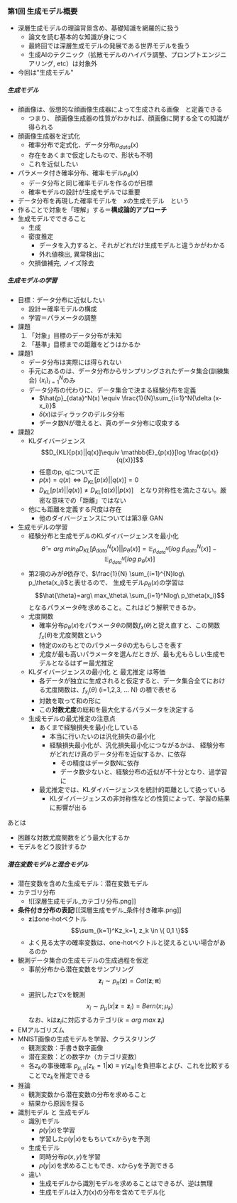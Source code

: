 ### 第1回 生成モデル概要
- 深層生成モデルの理論背景含め、基礎知識を網羅的に扱う
	- 論文を読む基本的な知識が身につく
	- 最終回では深層生成モデルの発展である世界モデルを扱う
	- 生成AIのテクニック（拡散モデルのハイパラ調整、プロンプトエンジニアリング, etc）は対象外
- 今回は"生成モデル"
##### 生成モデル
- 顔画像は、仮想的な顔画像生成器によって生成される画像　と定義できる
	- つまり、
	  顔画像生成器の性質がわかれば、顔画像に関する全ての知識が得られる
- 顔画像生成器を定式化
	- 確率分布で定式化、データ分布$p_{data}(x)$
	- 存在をあくまで仮定したもので、形状も不明
	- これを近似したい
- パラメータ付き確率分布、確率モデル$p_\theta(x)$
	- データ分布と同じ確率モデルを作るのが目標
	- 確率モデルの設計が生成モデルでは重要
- データ分布を再現した確率モデルを　$x$の生成モデル　という
- 作ることで対象を「理解」する＝**構成論的アプローチ**
- 生成モデルでできること
	- 生成
	- 密度推定
		- データを入力すると、それがどれだけ生成モデルと違うかがわかる
		- 外れ値検出, 異常検出に
	- 欠損値補完, ノイズ除去
##### 生成モデルの学習
- 目標：データ分布に近似したい
	- 設計＝確率モデルの構成
	- 学習＝パラメータの調整
- 課題
	1. 「対象」目標のデータ分布が未知
	1. 「基準」目標までの距離をどうはかるか
- 課題1
	- データ分布は実際には得られない
	- 手元にあるのは、データ分布からサンプリングされたデータ集合(訓練集合) $\{ x_i \}_{i=1}^N$のみ
	- データ分布の代わりに、データ集合で決まる経験分布を定義
		- $\hat{p}_{data}^N(x) \equiv \frac{1}{N}\sum_{i=1}^N{\delta (x-x_i)}$
		- $\delta(x)$はディラックのデルタ分布
		- データ数Nが増えると、真のデータ分布に収束する
- 課題2
	- KLダイバージェンス$$D_{KL}[p(x)||q(x)]\equiv \mathbb{E}_{p(x)}[log \frac{p(x)}{q(x)}]$$
		- 任意のp, qについて正
		- $p(x)=q(x) \Leftrightarrow D_{KL}[p(x)||q(x)]=0$
		- $D_{KL}[p(x)||q(x)] \neq D_{KL}[q(x)||p(x)]$　となり対称性を満たさない。厳密な意味での「距離」ではない
	- 他にも距離を定義する尺度は存在
		- 他のダイバージェンスについては第3章 GAN
- 生成モデルの学習
	- 経験分布と生成モデルのKLダイバージェンスを最小化$$\hat{\theta}=arg\ min_\theta D_{KL}[\hat{p}_{data}^N(x)||p_\theta(x)]=\mathbb{E}_{\hat{p}_{data}^N}[log\ \hat{p}_{data}^N(x)]-\mathbb{E}_{\hat{p}_{data}^N}[log\ p_\theta(x)]$$
	-  第2項のみが$\theta$依存で、$\frac{1}{N} \sum_{i=1}^{N}log\   p_\theta(x_i)$と表せるので、
	  生成モデル$p_\theta(x)$の学習は$$\hat{\theta}=arg\ max_\theta\ \sum_{i=1}^Nlog\ p_\theta(x_i)$$
	  となるパラメータ$\hat{\theta}$を求めること。これはどう解釈できるか。
	- 尤度関数
		- 確率分布$p_\theta(x)$をパラメータ$\theta$の関数$f_x(\theta)$と捉え直すと、この関数$f_x(\theta)$を尤度関数という
		- 特定のxのもとでのパラメータ$\theta$の尤もらしさを表す
		- 尤度が最も高いパラメータを選んだときが、最も尤もらしい生成モデルとなるはず＝最尤推定
	- KLダイバージェンスの最小化 と 最尤推定 は等価
		- 各データが独立に生成されると仮定すると、データ集合全てにおける尤度関数は、$f_{x_i}(\theta)$ (i=1,2,3, ... N) の積で表せる
		- 対数を取って和の形に
		- この**対数尤度**の総和を最大化するパラメータを決定する
	- 生成モデルの最尤推定の注意点
		- あくまで経験損失を最小化している
			- 本当に行いたいのは汎化損失の最小化
			- 経験損失最小化が、汎化損失最小化につながるかは、
			  経験分布がどれだけ真のデータ分布を近似するか、に依存
				- その精度はデータ数Nに依存
				- データ数少ないと、経験分布の近似が不十分となり、過学習に
		- 最尤推定では、KLダイバージェンスを統計的距離として扱っている
			- KLダイバージェンスの非対称性などの性質によって、学習の結果に影響が出る

あとは
- 困難な対数尤度関数をどう最大化するか
- モデルをどう設計するか

##### 潜在変数モデルと混合モデル
- 潜在変数を含めた生成モデル：潜在変数モデル
- カテゴリ分布
	- ![[深層生成モデル_カテゴリ分布.png]]
- **条件付き分布の表記**![[深層生成モデル_条件付き確率.png]]
	- $\boldsymbol{z}$はone-hotベクトル$$\sum_{k=1}^Kz_k=1, z_k \in \{ 0,1 \}$$
	- よく見る太字の確率変数は、one-hotベクトルと捉えるといい場合があるのか
- 観測データ集合の生成モデルの生成過程を仮定
	- 事前分布から潜在変数をサンプリング$$\boldsymbol{z}_i \sim p_\pi(\boldsymbol{z})=Cat(\boldsymbol{z};\boldsymbol{\pi})$$
	- 選択したzでxを観測$$x_i\sim p_\mu(x|\boldsymbol{z}=\boldsymbol{z}_i)=Bern(x;\mu_k)$$
	  なお、kは$\boldsymbol{z}_i$に対応するカテゴリ($k=arg\ max\ \boldsymbol{z}_i$)
- EMアルゴリズム
- MNIST画像の生成モデルを学習、クラスタリング
	- 観測変数：手書き数字画像
	- 潜在変数：どの数字か（カテゴリ変数）
	- 各$z_k$の事後確率 $p_{\mu, \pi} (z_k=1|\boldsymbol{x}) \equiv \gamma(z_{ik})$を負担率とよび、これを比較することで$z_k$を推定できる
- 推論
	- 観測変数から潜在変数の分布を求めること
	- 結果から原因を探る
- 識別モデル と 生成モデル
	- 識別モデル
		- $p(y|x)$を学習
		- 学習した$p(y|x)$をもちいてxからyを予測
	- 生成モデル
		- 同時分布$p(x,y)$を学習
		- $p(y|x)$を求めることもでき、xからyを予測できる
	- 違い
		- 生成モデルから識別モデルを求めることはできるが、逆は無理
		- 生成モデルは入力(x)の分布を含めてモデル化
### 
